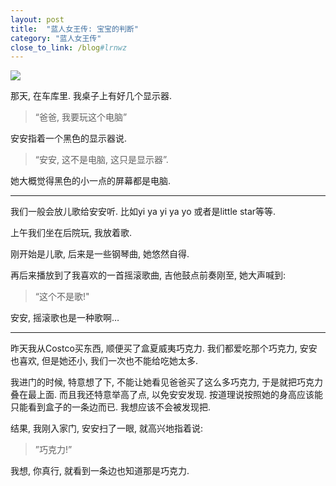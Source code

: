 ```yaml
---
layout: post
title:  "蓝人女王传: 宝宝的判断"
category: "蓝人女王传"
close_to_link: /blog#lrnwz
---
```


<img src="https://s3-us-west-1.amazonaws.com/blog.zurassic.com/20161223-judgement.jpg">

那天, 在车库里. 我桌子上有好几个显示器.

<blockquote class="alt">“爸爸, 我要玩这个电脑”</blockquote>

安安指着一个黑色的显示器说.

> “安安, 这不是电脑, 这只是显示器”.

她大概觉得黑色的小一点的屏幕都是电脑.

--- 

我们一般会放儿歌给安安听. 比如yi ya yi ya yo 或者是little star等等.

上午我们坐在后院玩, 我放着歌.

刚开始是儿歌, 后来是一些钢琴曲, 她悠然自得.

再后来播放到了我喜欢的一首摇滚歌曲, 吉他鼓点前奏刚至, 她大声喊到:

<blockquote class="alt">“这个不是歌!"</blockquote>

安安, 摇滚歌也是一种歌啊…

--- 

昨天我从Costco买东西, 顺便买了盒夏威夷巧克力. 我们都爱吃那个巧克力, 安安也喜欢, 但是她还小, 我们一次也不能给吃她太多.

我进门的时候, 特意想了下, 不能让她看见爸爸买了这么多巧克力, 于是就把巧克力叠在最上面. 而且我还特意举高了点, 以免安安发现. 按道理说按照她的身高应该能只能看到盒子的一条边而已. 我想应该不会被发现把.

结果, 我刚入家门, 安安扫了一眼, 就高兴地指着说:

<blockquote class="alt">”巧克力!”</blockquote>

我想, 你真行, 就看到一条边也知道那是巧克力.
